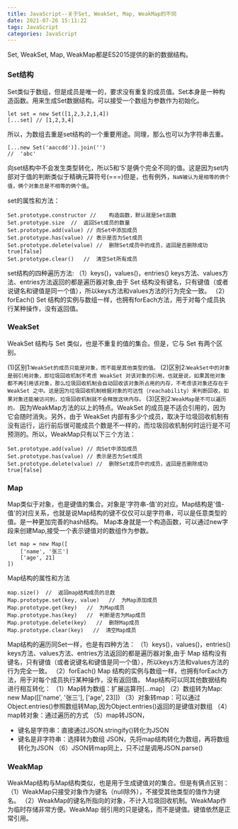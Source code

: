 ```yaml
---
title: JavaScript--关于Set, WeakSet, Map, WeakMap的不同
date: 2021-07-26 15:11:22
tags: JavaScript
categories: JavaScript
---
```

Set, WeakSet, Map, WeakMap都是ES2015提供的新的数据结构。

### Set结构
Set类似于数组，但是成员是唯一的，要求没有重复的成员值。Set本身是一种构造函数。用来生成Set数据结构。可以接受一个数组为参数作为初始化。
```
let set = new Set([1,2,3,2,1,4])
[...set] // [1,2,3,4]
```
所以，为数组去重是set结构的一个重要用途。同理，那么也可以为字符串去重。
```
[...new Set('aaccdd')].join('')
//  'abc'
```
向set结构中不会发生类型转化，所以5和'5'是俩个完全不同的值。这是因为set内部对于值的判断类似于精确元算符号(===)但是，也有例外，`NaN被认为是相等的俩个值，俩个对象总是不相等的俩个值`。

set的属性和方法：
```
Set.prototype.constructor //    构造函数，默认就是Set函数
Set.prototype.size  //  返回Set成员的数量
Set.prototype.add(value) // 向Set中添加成员
Set.prototype.has(value) // 表示是否为Set成员
Set.prototype.delete(value) //  删除Set成员中的成员，返回是否删除成功true[false]
Set.prototype.clear()   //  清空Set所有成员
```
set结构的四种遍历方法:
（1）keys()，values()，entries()
keys方法、values方法、entries方法返回的都是遍历器对象,由于 Set 结构没有键名，只有键值（或者说键名和键值是同一个值），所以keys方法和values方法的行为完全一致。
（2）forEach()
Set 结构的实例与数组一样，也拥有forEach方法，用于对每个成员执行某种操作，没有返回值。

### WeakSet
WeakSet 结构与 Set 类似，也是不重复的值的集合。但是，它与 Set 有两个区别。

(1)区别1:`WeakSet的成员只能是对象，而不能是其他类型的值。`
(2)区别2:`WeakSet中的对象是弱引用对象，即垃圾回收机制不考虑 WeakSet 对该对象的引用，也就是说，如果其他对象都不再引用该对象，那么垃圾回收机制会自动回收该对象所占用的内存，不考虑该对象还存在于 WeakSet 之中。这是因为垃圾回收机制根据对象的可达性（reachability）来判断回收，如果对象还能被访问到，垃圾回收机制就不会释放这块内存。`
(3)区别2:`WeakMap是不可以遍历的。`
因为WeakMap方法的以上的特点。WeakSet 的成员是不适合引用的，因为它会随时消失。另外，由于 WeakSet 内部有多少个成员，取决于垃圾回收机制有没有运行，运行前后很可能成员个数是不一样的，而垃圾回收机制何时运行是不可预测的。所以，WeakMap只有以下三个方法：
```
Set.prototype.add(value) // 向Set中添加成员
Set.prototype.has(value) // 表示是否为Set成员
Set.prototype.delete(value) //  删除Set成员中的成员，返回是否删除成功true[false]
```

### Map
Map类似于对象，也是键值的集合。对象是'字符串-值'的对应。Map结构是'值-值'的对应关系，也就是说Map结构的键不仅仅可以是字符串，可以是任意类型的值。是一种更加完善的hash结构。
Map本身就是一个构造函数，可以通过new字段来创建Map,接受一个表示键值对的数组作为参数。
```
let map = new Map([
    ['name', '张三']
    ['age', 21]
])
```
Map结构的属性和方法
```
map.size()  //  返回map结构成员的总数
Map.prototype.set(key, value)   //  为Map添加成员
Map.prototype.get(key)   //  为Map成员
Map.prototype.has(key)   //  判断是否为Map成员
Map.prototype.delete(key)   //  删除Map成员
Map.prototype.clear(key)   //  清空Map成员
```
Map结构的遍历同Set一样，也是有四种方法：
（1）keys()，values()，entries()
keys方法、values方法、entries方法返回的都是遍历器对象,由于 Map 结构没有键名，只有键值（或者说键名和键值是同一个值），所以keys方法和values方法的行为完全一致。
（2）forEach()
Map 结构的实例与数组一样，也拥有forEach方法，用于对每个成员执行某种操作，没有返回值。
Map结构可以同其他数据结构进行相互转化：
（1）Map转为数组：扩展运算符[...map]
（2）数组转为Map: new Map([['name', '张三'], ['age', 23]])
（3）对象转map：可以通过Object.entries()参照数组转Map,因为Object.entries()返回的是键值对数组
（4）map转对象：通过遍历的方式
（5）map转JSON，
+ 键名是字符串：直接通过JSON.stringify()转化为JSON
+ 键名是非字符串：选择转为数组 JSON，先将map结构转化为数组，再将数组转化为JSON
（6）JSON转map同上，只不过是调用JSON.parse()

### WeakMap
WeakMap结构与Map结构类似，也是用于生成键值对的集合。但是有俩点区别：
（1）WeakMap只接受对象作为键名（null除外），不接受其他类型的值作为键名。
（2）WeakMap的键名所指向的对象，不计入垃圾回收机制。WeakMap作为临时存储非常方便。WeakMap 弱引用的只是键名，而不是键值。键值依然是正常引用。